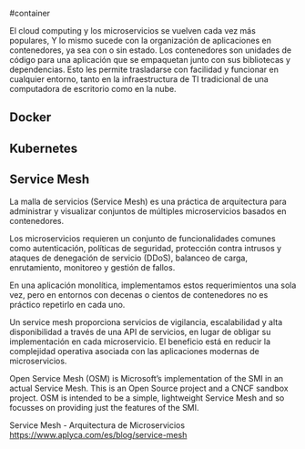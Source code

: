 #container 


El cloud computing y los microservicios se vuelven cada vez más populares, Y lo mismo sucede con la organización de aplicaciones en contenedores, ya sea con o sin estado. Los contenedores son unidades de código para una aplicación que se empaquetan junto con sus bibliotecas y dependencias. Esto les permite trasladarse con facilidad y funcionar en cualquier entorno, tanto en la infraestructura de TI tradicional de una computadora de escritorio como en la nube. 


## Docker

## Kubernetes 


## Service Mesh

La malla de servicios (Service Mesh) es una práctica de arquitectura para administrar y visualizar conjuntos de múltiples microservicios basados en contenedores.

Los microservicios requieren un conjunto de funcionalidades comunes como autenticación, políticas de seguridad, protección contra intrusos y ataques de denegación de servicio (DDoS), balanceo de carga, enrutamiento, monitoreo y gestión de fallos.

En una aplicación monolítica, implementamos estos requerimientos una sola vez, pero en entornos con decenas o cientos de contenedores no es práctico repetirlo en cada uno.


Un service mesh proporciona servicios de vigilancia, escalabilidad y alta disponibilidad a través de una API de servicios, en lugar de obligar su implementación en cada microservicio. El beneficio está en reducir la complejidad operativa asociada con las aplicaciones modernas de microservicios.


Open Service Mesh (OSM) is Microsoft’s implementation of the SMI in an actual Service Mesh. This is an Open Source project and a CNCF sandbox project. OSM is intended to be a simple, lightweight Service Mesh and so focusses on providing just the features of the SMI.


Service Mesh - Arquitectura de Microservicios 
https://www.aplyca.com/es/blog/service-mesh 